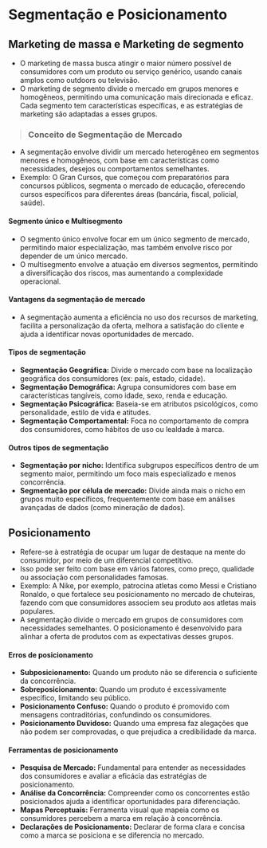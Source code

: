 # Segmentação e Posicionamento

## Marketing de massa e Marketing de segmento
- O marketing de massa busca atingir o maior número possível de consumidores com um produto ou serviço genérico, usando canais amplos como outdoors ou televisão.
- O marketing de segmento divide o mercado em grupos menores e homogêneos, permitindo uma comunicação mais direcionada e eficaz. Cada segmento tem características específicas, e as estratégias de marketing são adaptadas a esses grupos.

> ### Conceito de Segmentação de Mercado
- A segmentação envolve dividir um mercado heterogêneo em segmentos menores e homogêneos, com base em características como necessidades, desejos ou comportamentos semelhantes.
- Exemplo: O Gran Cursos, que começou com preparatórios para concursos públicos, segmenta o mercado de educação, oferecendo cursos específicos para diferentes áreas (bancária, fiscal, policial, saúde).

#### Segmento único e Multisegmento
- O segmento único envolve focar em um único segmento de mercado, permitindo maior especialização, mas também envolve risco por depender de um único mercado.
- O multisegmento envolve a atuação em diversos segmentos, permitindo a diversificação dos riscos, mas aumentando a complexidade operacional.

#### Vantagens da segmentação de mercado
- A segmentação aumenta a eficiência no uso dos recursos de marketing, facilita a personalização da oferta, melhora a satisfação do cliente e ajuda a identificar novas oportunidades de mercado.

#### Tipos de segmentação
- **Segmentação Geográfica:** Divide o mercado com base na localização geográfica dos consumidores (ex: país, estado, cidade).
- **Segmentação Demográfica:** Agrupa consumidores com base em características tangíveis, como idade, sexo, renda e educação.
- **Segmentação Psicográfica:** Baseia-se em atributos psicológicos, como personalidade, estilo de vida e atitudes.
- **Segmentação Comportamental:** Foca no comportamento de compra dos consumidores, como hábitos de uso ou lealdade à marca.

#### Outros tipos de segmentação
- **Segmentação por nicho:** Identifica subgrupos específicos dentro de um segmento maior, permitindo um foco mais especializado e menos concorrência.
- **Segmentação por célula de mercado:** Divide ainda mais o nicho em grupos muito específicos, frequentemente com base em análises avançadas de dados (como mineração de dados).

## Posicionamento
- Refere-se à estratégia de ocupar um lugar de destaque na mente do consumidor, por meio de um diferencial competitivo. 
- Isso pode ser feito com base em vários fatores, como preço, qualidade ou associação com personalidades famosas.
- Exemplo: A Nike, por exemplo, patrocina atletas como Messi e Cristiano Ronaldo, o que fortalece seu posicionamento no mercado de chuteiras, fazendo com que consumidores associem seu produto aos atletas mais populares. 
- A segmentação divide o mercado em grupos de consumidores com necessidades semelhantes. O posicionamento é desenvolvido para alinhar a oferta de produtos com as expectativas desses grupos. 

#### Erros de posicionamento
- **Subposicionamento:** Quando um produto não se diferencia o suficiente da concorrência.
- **Sobreposicionamento:** Quando um produto é excessivamente específico, limitando seu público.
- **Posicionamento Confuso:** Quando o produto é promovido com mensagens contraditórias, confundindo os consumidores.
- **Posicionamento Duvidoso:** Quando uma empresa faz alegações que não podem ser comprovadas, o que prejudica a credibilidade da marca.

#### Ferramentas de posicionamento
- **Pesquisa de Mercado:** Fundamental para entender as necessidades dos consumidores e avaliar a eficácia das estratégias de posicionamento.
- **Análise da Concorrência:** Compreender como os concorrentes estão posicionados ajuda a identificar oportunidades para diferenciação.
- **Mapas Perceptuais:** Ferramenta visual que mapeia como os consumidores percebem a marca em relação à concorrência.
- **Declarações de Posicionamento:** Declarar de forma clara e concisa como a marca se posiciona e se diferencia no mercado.